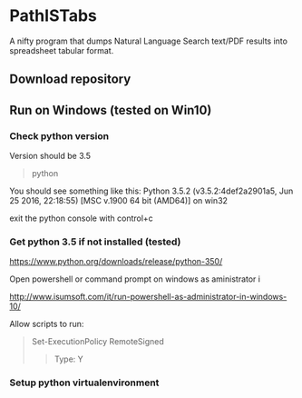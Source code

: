 # PathISTabs
A nifty program that dumps Natural Language Search text/PDF results into spreadsheet tabular format. 


## Download repository

## Run on Windows (tested on Win10)

### Check python version

Version should be 3.5

> python

You should see something like this: 
Python 3.5.2 (v3.5.2:4def2a2901a5, Jun 25 2016, 22:18:55) [MSC v.1900 64 bit (AMD64)] on win32

exit the python console with control+c

### Get python 3.5 if not installed (tested)

https://www.python.org/downloads/release/python-350/

Open powershell or command prompt on windows as aministrator i

http://www.isumsoft.com/it/run-powershell-as-administrator-in-windows-10/

Allow scripts to run:

>  Set-ExecutionPolicy RemoteSigned
>  > Type: Y
>  > 
>  > 

### Setup python virtualenvironment

> 